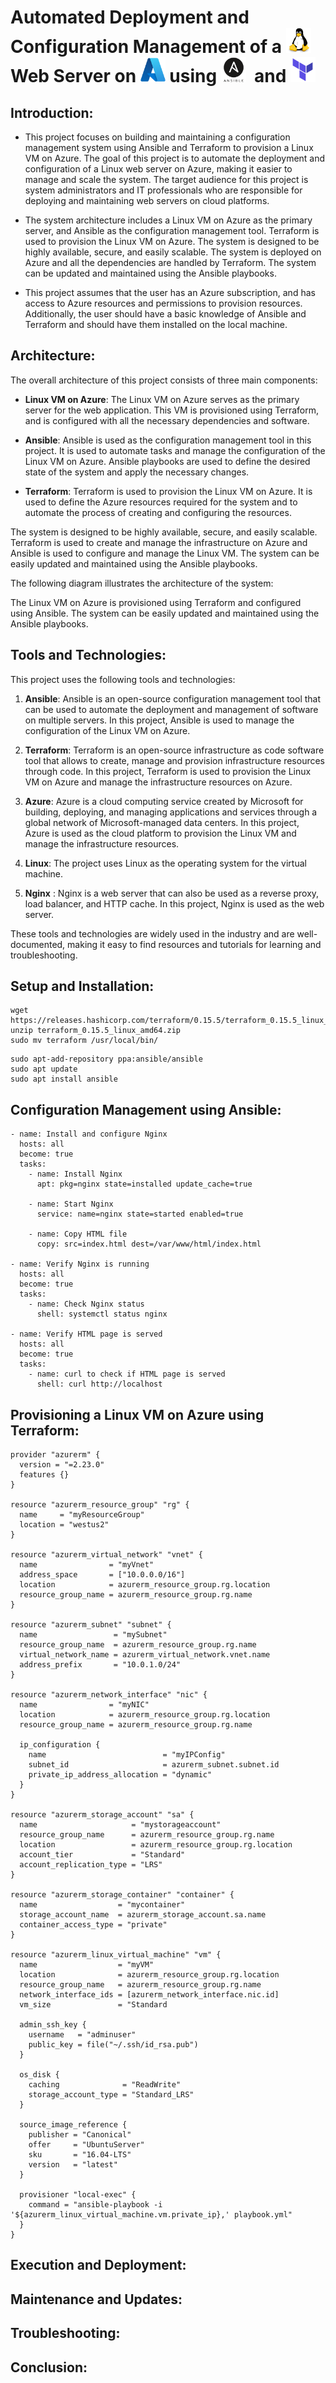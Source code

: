 # Automated Deployment and Configuration Management of a <img src="https://github.com/devicons/devicon/blob/master/icons/linux/linux-original.svg" title="linuxlinux" alt="linux" width="40" height="40"/>&nbsp; Web Server on <img src="https://github.com/devicons/devicon/blob/master/icons/azure/azure-original.svg" title="azure" alt="azure" width="40" height="40"/>&nbsp;using <img src="https://github.com/devicons/devicon/blob/master/icons/ansible/ansible-original-wordmark.svg"  title="ansibleansible" alt="ansible" width="40" height="40"/>&nbsp; and <img src="https://github.com/devicons/devicon/blob/master/icons/terraform/terraform-original.svg" title="terraform" alt="terraform" width="40" height="40"/>&nbsp;

## Introduction:

- This project focuses on building and maintaining a configuration management system using Ansible and Terraform to provision a Linux VM on Azure. The goal of this project is to automate the deployment and configuration of a Linux web server on Azure, making it easier to manage and scale the system. The target audience for this project is system administrators and IT professionals who are responsible for deploying and maintaining web servers on cloud platforms.

- The system architecture includes a Linux VM on Azure as the primary server, and Ansible as the configuration management tool. Terraform is used to provision the Linux VM on Azure. The system is designed to be highly available, secure, and easily scalable. The system is deployed on Azure and all the dependencies are handled by Terraform. The system can be updated and maintained using the Ansible playbooks.

- This project assumes that the user has an Azure subscription, and has access to Azure resources and permissions to provision resources. Additionally, the user should have a basic knowledge of Ansible and Terraform and should have them installed on the local machine.

## Architecture:
The overall architecture of this project consists of three main components:

- **Linux VM on Azure**: The Linux VM on Azure serves as the primary server for the web application. This VM is provisioned using Terraform, and is configured with all the necessary dependencies and software.

- **Ansible**: Ansible is used as the configuration management tool in this project. It is used to automate tasks and manage the configuration of the Linux VM on Azure. Ansible playbooks are used to define the desired state of the system and apply the necessary changes.

- **Terraform**: Terraform is used to provision the Linux VM on Azure. It is used to define the Azure resources required for the system and to automate the process of creating and configuring the resources.

The system is designed to be highly available, secure, and easily scalable. Terraform is used to create and manage the infrastructure on Azure and Ansible is used to configure and manage the Linux VM. The system can be easily updated and maintained using the Ansible playbooks.

The following diagram illustrates the architecture of the system:



The Linux VM on Azure is provisioned using Terraform and configured using Ansible. The system can be easily updated and maintained using the Ansible playbooks.

## Tools and Technologies:
This project uses the following tools and technologies:

1. **Ansible**: Ansible is an open-source configuration management tool that can be used to automate the deployment and management of software on multiple servers. In this project, Ansible is used to manage the configuration of the Linux VM on Azure.

2. **Terraform**: Terraform is an open-source infrastructure as code software tool that allows to create, manage and provision infrastructure resources through code. In this project, Terraform is used to provision the Linux VM on Azure and manage the infrastructure resources on Azure.

3. **Azure**: Azure is a cloud computing service created by Microsoft for building, deploying, and managing applications and services through a global network of Microsoft-managed data centers. In this project, Azure is used as the cloud platform to provision the Linux VM and manage the infrastructure resources.

4. **Linux**: The project uses Linux as the operating system for the virtual machine.

5. **Nginx** : Nginx is a web server that can also be used as a reverse proxy, load balancer, and HTTP cache. In this project, Nginx is used as the web server.

These tools and technologies are widely used in the industry and are well-documented, making it easy to find resources and tutorials for learning and troubleshooting.

## Setup and Installation: 
```
wget https://releases.hashicorp.com/terraform/0.15.5/terraform_0.15.5_linux_amd64.zip
unzip terraform_0.15.5_linux_amd64.zip
sudo mv terraform /usr/local/bin/
```
```
sudo apt-add-repository ppa:ansible/ansible
sudo apt update
sudo apt install ansible
```
## Configuration Management using Ansible:
```
- name: Install and configure Nginx
  hosts: all
  become: true
  tasks:
    - name: Install Nginx
      apt: pkg=nginx state=installed update_cache=true

    - name: Start Nginx
      service: name=nginx state=started enabled=true

    - name: Copy HTML file
      copy: src=index.html dest=/var/www/html/index.html
      
- name: Verify Nginx is running
  hosts: all
  become: true
  tasks:
    - name: Check Nginx status
      shell: systemctl status nginx

- name: Verify HTML page is served
  hosts: all
  become: true
  tasks:
    - name: curl to check if HTML page is served
      shell: curl http://localhost
```

## Provisioning a Linux VM on Azure using Terraform:
```
provider "azurerm" {
  version = "=2.23.0"
  features {}
}

resource "azurerm_resource_group" "rg" {
  name     = "myResourceGroup"
  location = "westus2"
}

resource "azurerm_virtual_network" "vnet" {
  name                = "myVnet"
  address_space       = ["10.0.0.0/16"]
  location            = azurerm_resource_group.rg.location
  resource_group_name = azurerm_resource_group.rg.name
}

resource "azurerm_subnet" "subnet" {
  name                 = "mySubnet"
  resource_group_name  = azurerm_resource_group.rg.name
  virtual_network_name = azurerm_virtual_network.vnet.name
  address_prefix       = "10.0.1.0/24"
}

resource "azurerm_network_interface" "nic" {
  name                = "myNIC"
  location            = azurerm_resource_group.rg.location
  resource_group_name = azurerm_resource_group.rg.name

  ip_configuration {
    name                          = "myIPConfig"
    subnet_id                     = azurerm_subnet.subnet.id
    private_ip_address_allocation = "dynamic"
  }
}

resource "azurerm_storage_account" "sa" {
  name                     = "mystorageaccount"
  resource_group_name      = azurerm_resource_group.rg.name
  location                 = azurerm_resource_group.rg.location
  account_tier             = "Standard"
  account_replication_type = "LRS"
}

resource "azurerm_storage_container" "container" {
  name                  = "mycontainer"
  storage_account_name  = azurerm_storage_account.sa.name
  container_access_type = "private"
}

resource "azurerm_linux_virtual_machine" "vm" {
  name                  = "myVM"
  location              = azurerm_resource_group.rg.location
  resource_group_name   = azurerm_resource_group.rg.name
  network_interface_ids = [azurerm_network_interface.nic.id]
  vm_size               = "Standard
  
  admin_ssh_key {
    username   = "adminuser"
    public_key = file("~/.ssh/id_rsa.pub")
  }

  os_disk {
    caching              = "ReadWrite"
    storage_account_type = "Standard_LRS"
  }

  source_image_reference {
    publisher = "Canonical"
    offer     = "UbuntuServer"
    sku       = "16.04-LTS"
    version   = "latest"
  }
  
  provisioner "local-exec" {
    command = "ansible-playbook -i '${azurerm_linux_virtual_machine.vm.private_ip},' playbook.yml"
  }
}
```
## Execution and Deployment: 

## Maintenance and Updates: 

## Troubleshooting:

## Conclusion:
